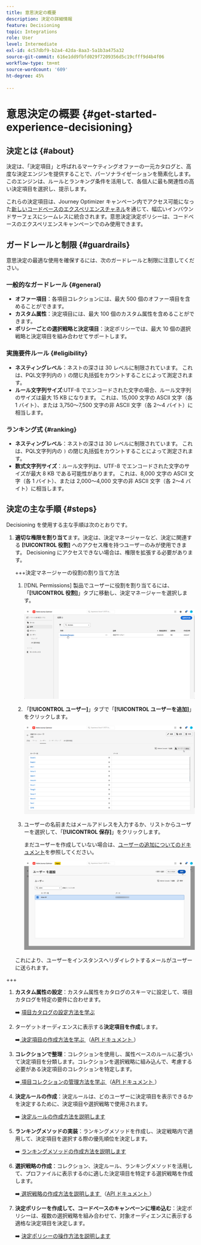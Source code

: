 ```yaml
---
title: 意思決定の概要
description: 決定の詳細情報
feature: Decisioning
topic: Integrations
role: User
level: Intermediate
exl-id: 4c57dbf9-b2a4-42da-8aa3-5a1b3a475a32
source-git-commit: 616e1dd9fbfd029f7209356d5c19cfff9d4b4f06
workflow-type: tm+mt
source-wordcount: '609'
ht-degree: 45%

---
```


# 意思決定の概要 {#get-started-experience-decisioning}

## 決定とは {#about}

決定は、「決定項目」と呼ばれるマーケティングオファーの一元カタログと、高度な決定エンジンを提供することで、パーソナライゼーションを簡素化します。このエンジンは、ルールとランキング条件を活用して、各個人に最も関連性の高い決定項目を選択し、提示します。

これらの決定項目は、Journey Optimizer キャンペーン内でアクセス可能になった[新しいコードベースのエクスペリエンスチャネル](https://experienceleague.adobe.com/ja/docs/journey-optimizer/using/code-based-experience/get-started-code-based)を通じて、幅広いインバウンドサーフェスにシームレスに統合されます。意思決定決定ポリシーは、コードベースのエクスペリエンスキャンペーンでのみ使用できます。

## ガードレールと制限 {#guardrails}

意思決定の最適な使用を確保するには、次のガードレールと制限に注意してください。

### 一般的なガードレール {#general}

* **オファー項目**：各項目コレクションには、最大 500 個のオファー項目を含めることができます。
* **カスタム属性**：決定項目には、最大 100 個のカスタム属性を含めることができます。
* **ポリシーごとの選択戦略と決定項目**：決定ポリシーでは、最大 10 個の選択戦略と決定項目を組み合わせてサポートします。

### 実施要件ルール {#eligibility}

* **ネスティングレベル**：ネストの深さは 30 レベルに制限されています。 これは、PQL文字列内の `)` の閉じ丸括弧をカウントすることによって測定されます。
* **ルール文字列サイズ**:UTF-8 でエンコードされた文字の場合、ルール文字列のサイズは最大 15 KB になります。 これは、15,000 文字の ASCII 文字（各 1 バイト）、または 3,750～7,500 文字の非 ASCII 文字（各 2～4 バイト）に相当します。

### ランキング式 {#ranking}

* **ネスティングレベル**：ネストの深さは 30 レベルに制限されています。 これは、PQL文字列内の `)` の閉じ丸括弧をカウントすることによって測定されます。
* **数式文字列サイズ**：ルール文字列は、UTF-8 でエンコードされた文字のサイズが最大 8 KB である可能性があります。 これは、8,000 文字の ASCII 文字（各 1 バイト）、または 2,000～4,000 文字の非 ASCII 文字（各 2～4 バイト）に相当します。

## 決定の主な手順 {#steps}

Decisioning を使用する主な手順は次のとおりです。

1. **適切な権限を割り当て**&#x200B;ます。決定は、決定マネージャーなど、決定に関連する **[!UICONTROL 役割]** へのアクセス権を持つユーザーのみが使用できます。 Decisioning にアクセスできない場合は、権限を拡張する必要があります。

   +++決定マネージャーの役割の割り当て方法

   1. [!DNL Permissions] 製品でユーザーに役割を割り当てるには、「**[!UICONTROL 役割]**」タブに移動し、決定マネージャーを選択します。

      ![](assets/decision_permission_1.png)

   1. 「**[!UICONTROL ユーザー]**」タブで「**[!UICONTROL ユーザーを追加]**」をクリックします。

      ![](assets/decision_permission_2.png)

   1. ユーザーの名前またはメールアドレスを入力するか、リストからユーザーを選択して、「**[!UICONTROL 保存]**」をクリックします。

      まだユーザーを作成していない場合は、[ユーザーの追加についてのドキュメント](https://experienceleague.adobe.com/ja/docs/experience-platform/access-control/ui/users)を参照してください。

      ![](assets/decision_permission_3.png)

   これにより、ユーザーをインスタンスへリダイレクトするメールがユーザーに送られます。

+++

1. **カスタム属性の設定**：カスタム属性をカタログのスキーマに設定して、項目カタログを特定の要件に合わせます。

   ➡️ [ 項目カタログの設定方法を学ぶ ](catalogs.md)

1. ターゲットオーディエンスに表示する&#x200B;**決定項目を作成**&#x200B;します。

   ➡️[ 決定項目の作成方法を学ぶ ](items.md) （[API ドキュメント ](api-reference/decisions-items/create.md)）

1. **コレクションで整理**：コレクションを使用し、属性ベースのルールに基づいて決定項目を分類します。コレクションを選択戦略に組み込んで、考慮する必要がある決定項目のコレクションを特定します。

   ➡️[ 項目コレクションの管理方法を学ぶ ](collections.md) （[API ドキュメント ](api-reference/items-collections/create.md)）

1. **決定ルールの作成**：決定ルールは、どのユーザーに決定項目を表示できるかを決定するために、決定項目や選択戦略で使用されます。

   ➡️ [ 決定ルールの作成方法を説明します ](rules.md)

1. **ランキングメソッドの実装**：ランキングメソッドを作成し、決定戦略内で適用して、決定項目を選択する際の優先順位を決定します。

   ➡️ [ ランキングメソッドの作成方法を説明します ](ranking.md)

1. **選択戦略の作成**：コレクション、決定ルール、ランキングメソッドを活用して、プロファイルに表示するのに適した決定項目を特定する選択戦略を作成します。

   ➡️[ 選択戦略の作成方法を説明します ](selection-strategies.md) （[API ドキュメント ](api-reference/selection-strategies/create.md)）

1. **決定ポリシーを作成して、コードベースのキャンペーンに埋め込む**：決定ポリシーは、複数の選択戦略を組み合わせて、対象オーディエンスに表示する適格な決定項目を決定します。

   ➡️ [ 決定ポリシーの操作方法を説明します ](create-decision.md)
